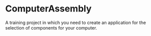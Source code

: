 # ComputerAssembly
 A training project in which you need to create an application for the selection of components for your computer.
